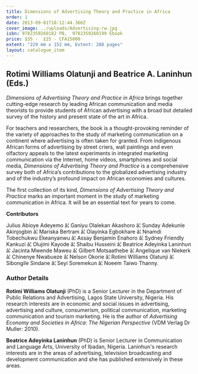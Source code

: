```yaml
---
title: Dimensions of Advertising Theory and Practice in Africa
order: 1
date: 2013-09-01T18:12:44.366Z
cover_image: ../uploads/Advertising-rw.jpg
isbn: 9782359260182 PB,  9782359260199 Ebook
price: $35 -  £25 - CFA15000
extent: "229 mm x 152 mm, Extent: 288 pages"
layout: catalogue_item
---
```

## Rotimi Williams Olatunji and Beatrice A. Laninhun (Eds.)

_Dimensions of Advertising Theory and Practice in Africa_ brings together cutting-edge research by leading African communication and media theorists to provide students of African advertising with a broad but detailed survey of the history and present state of the art in Africa.

For teachers and researchers, the book is a thought-provoking reminder of the variety of approaches to the study of marketing communication on a continent where advertising is often taken for granted. From indigenous African forms of advertising by street criers, wall paintings and even olfactory appeals to the latest experiments in integrated marketing communication via the Internet, home videos, smartphones and social media, _Dimensions of Advertising_ _Theory and Practice_ is a comprehensive survey both of Africa’s contributions to the globalized advertising industry and of the industry’s profound impact on African economies and cultures.

The first collection of its kind, _Dimensions of Advertising Theory and Practice_ marks an important moment in the study of marketing communication in Africa. It will be an essential text for years to come.

**Contributors**

Julius Abioye Adeyemo â¦ Ganiyu Olalekan Akashoro â¦ Sunday Adekunle Akinjogbin â¦ Mariska Bertram â¦ Olayinka Egbokhare â¦ Nnamdi Tobechukwu Ekeanyanwu â¦ Assay Benjamin Enahoro â¦ Sydney Friendly Kankuzi â¦ Olujimi Kayode â¦ Shaibu Husseini â¦ Beatrice Adeyinka Laninhun â¦ Jacinta Mwende Maweu â¦ Gilbert Motsaathebe â¦ Angelique van Niekerk â¦ Chinenye Nwabueze â¦ Nelson Okorie â¦ Rotimi Williams Olatunji â¦ Sibongile Sindane â¦ Seyi Soremekun â¦ Noeem Taiwo Thanny.

### Author Details

**Rotimi Williams Olatunji** (PhD) is a Senior Lecturer in the Department of Public Relations and Advertising, Lagos State University, Nigeria. His research interests are in economic and social issues in advertising, advertising and culture, consumerism, political communication, marketing communication and tourism marketing. He is the author of _Advertising Economy and Societies in Africa: The Nigerian Perspective_ (VDM Verlag Dr Muller: 2010).

**Beatrice Adeyinka Laninhun** (PhD) is Senior Lecturer in Communication and Language Arts, University of Ibadan, Nigeria. Laninhun's research interests are in the areas of advertising, television broadcasting and development communication and she has published extensively in these areas.
